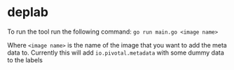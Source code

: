 # deplab

To run the tool run the following command:
`go run main.go <image name>`

Where `<image name>` is the name of the image that you want to add the meta data to. 
Currently this will add `io.pivotal.metadata` with some dummy data to the labels
